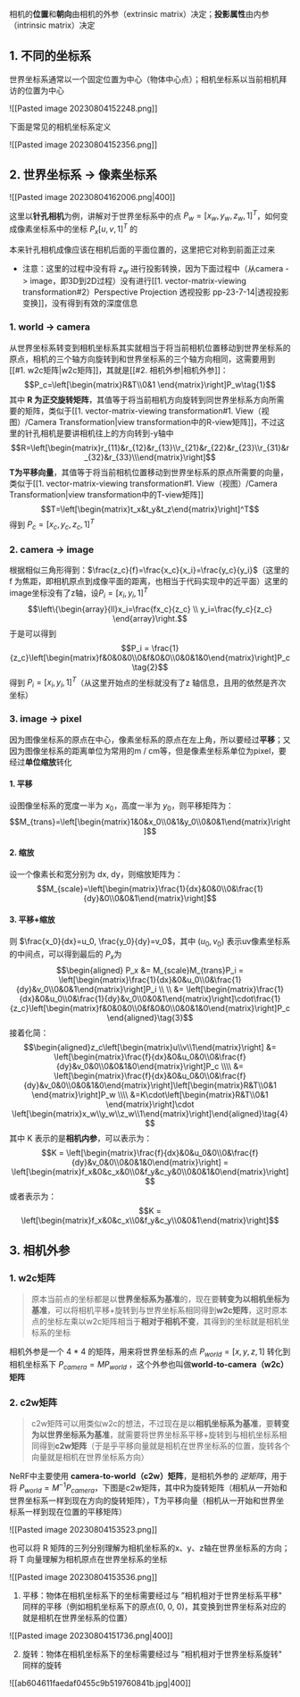 相机的**位置**和**朝向**由相机的外参（extrinsic matrix）决定；**投影属性**由内参（intrinsic matrix）决定

## 1. 不同的坐标系

世界坐标系通常以一个固定位置为中心（物体中心点）；相机坐标系以当前相机拜访的位置为中心

![[Pasted image 20230804152248.png]]

下面是常见的相机坐标系定义

![[Pasted image 20230804152356.png]]

## 2. 世界坐标系 -> 像素坐标系

![[Pasted image 20230804162006.png|400]]

这里以**针孔相机**为例，讲解对于世界坐标系中的点 $P_w=[x_w,y_w,z_w,1]^T$，如何变成像素坐标系中的坐标 $P_x[u,v,1]^T$ 的

本来针孔相机成像应该在相机后面的平面位置的，这里把它对称到前面正过来

* 注意：这里的过程中没有将 $z_w$ 进行投影转换，因为下面过程中（从camera -> image，即3D到2D过程）没有进行[[1. vector-matrix-viewing transformation#2）Perspective Projection 透视投影 pp-23-7-14|透视投影变换]]，没有得到有效的深度信息

### 1. world -> camera

从世界坐标系转变到相机坐标系其实就相当于将当前相机位置移动到世界坐标系的原点，相机的三个轴方向旋转到和世界坐标系的三个轴方向相同，这需要用到[[#1. w2c矩阵|w2c矩阵]]，其就是[[#2. 相机外参|相机外参]]：$$P_c=\left[\begin{matrix}R&T\\0&1 \end{matrix}\right]P_w\tag{1}$$其中 **R 为正交旋转矩阵**，其值等于将当前相机方向旋转到同世界坐标系方向所需要的矩阵，类似于[[1. vector-matrix-viewing transformation#1. View（视图）/Camera Transformation|view transformation中的R-view矩阵]]，不过这里的针孔相机是要讲相机往上的方向转到-y轴中$$R=\left[\begin{matrix}r_{11}&r_{12}&r_{13}\\r_{21}&r_{22}&r_{23}\\r_{31}&r_{32}&r_{33}\\\end{matrix}\right]$$**T为平移向量**，其值等于将当前相机位置移动到世界坐标系的原点所需要的向量，类似于[[1. vector-matrix-viewing transformation#1. View（视图）/Camera Transformation|view transformation中的T-view矩阵]] $$T=\left[\begin{matrix}t_x&t_y&t_z\end{matrix}\right]^T$$得到 $P_c=[x_c,y_c,z_c,1]^T$

### 2. camera -> image

根据相似三角形得到：$\frac{z_c}{f}=\frac{x_c}{x_i}=\frac{y_c}{y_i}$（这里的 f 为焦距，即相机原点到成像平面的距离，也相当于代码实现中的近平面）这里的image坐标没有了z轴，设$P_i=[x_i,y_i,1]^T$ $$\left\{\begin{array}{ll}x_i=\frac{fx_c}{z_c} \\ y_i=\frac{fy_c}{z_c} \end{array}\right.$$于是可以得到$$P_i = \frac{1}{z_c}\left[\begin{matrix}f&0&0&0\\0&f&0&0\\0&0&1&0\end{matrix}\right]P_c\tag{2}$$得到 $P_i=[x_i,y_i,1]^T$（从这里开始点的坐标就没有了z 轴信息，且用的依然是齐次坐标）

### 3. image -> pixel

因为图像坐标系的原点在中心，像素坐标系的原点在左上角，所以要经过**平移**；又因为图像坐标系的距离单位为常用的m / cm等，但是像素坐标系单位为pixel，要经过**单位缩放**转化

#### 1. 平移

设图像坐标系的宽度一半为 $x_0$，高度一半为 $y_0$，则平移矩阵为：$$M_{trans}=\left[\begin{matrix}1&0&x_0\\0&1&y_0\\0&0&1\end{matrix}\right]$$
#### 2. 缩放

设一个像素长和宽分别为 dx, dy，则缩放矩阵为：$$M_{scale}=\left[\begin{matrix}\frac{1}{dx}&0&0\\0&\frac{1}{dy}&0\\0&0&1\end{matrix}\right]$$

#### 3. 平移+缩放

则 $\frac{x_0}{dx}=u_0, \frac{y_0}{dy}=v_0$，其中 $(u_0,v_0)$ 表示uv像素坐标系的中间点，可以得到最后的 $P_x$为$$\begin{aligned} P_x &= M_{scale}M_{trans}P_i =  \left[\begin{matrix}\frac{1}{dx}&0&u_0\\0&\frac{1}{dy}&v_0\\0&0&1\end{matrix}\right]P_i \\ \\ &= \left[\begin{matrix}\frac{1}{dx}&0&u_0\\0&\frac{1}{dy}&v_0\\0&0&1\end{matrix}\right]\cdot\frac{1}{z_c}\left[\begin{matrix}f&0&0&0\\0&f&0&0\\0&0&1&0\end{matrix}\right]P_c\end{aligned}\tag{3}$$接着化简：$$\begin{aligned}z_c\left[\begin{matrix}u\\v\\1\end{matrix}\right] &= \left[\begin{matrix}\frac{f}{dx}&0&u_0&0\\0&\frac{f}{dy}&v_0&0\\0&0&1&0\end{matrix}\right]P_c \\\\ &= \left[\begin{matrix}\frac{f}{dx}&0&u_0&0\\0&\frac{f}{dy}&v_0&0\\0&0&1&0\end{matrix}\right]\left[\begin{matrix}R&T\\0&1 \end{matrix}\right]P_w \\\\ &=K\cdot\left[\begin{matrix}R&T\\0&1 \end{matrix}\right]\cdot \left[\begin{matrix}x_w\\y_w\\z_w\\1\end{matrix}\right]\end{aligned}\tag{4}$$
其中 K 表示的是**相机内参**，可以表示为：$$K = \left[\begin{matrix}\frac{f}{dx}&0&u_0&0\\0&\frac{f}{dy}&v_0&0\\0&0&1&0\end{matrix}\right] = \left[\begin{matrix}f_x&0&c_x&0\\0&f_y&c_y&0\\0&0&1&0\end{matrix}\right]$$或者表示为：$$K = \left[\begin{matrix}f_x&0&c_x\\0&f_y&c_y\\0&0&1\end{matrix}\right]$$

## 3. 相机外参

### 1. w2c矩阵

>原本当前点的坐标都是以**世界坐标系为基准**的，现在要**转变为以相机坐标为基准**，可以将相机平移+旋转到与世界坐标系相同得到**w2c矩阵**，这时原本点的坐标左乘以w2c矩阵相当于**相对于相机不变**，其得到的坐标就是相机坐标系的坐标

相机外参是一个 4 * 4 的矩阵，用来将世界坐标系的点 $P_{world} = [x,y,z,1]$ 转化到相机坐标系下 $P_{camera}=MP_{world}$ ，这个外参也叫做**world-to-camera（w2c）矩阵**

### 2. c2w矩阵

>c2w矩阵可以用类似w2c的想法，不过现在是以**相机坐标系为基准**，要**转变为以世界坐标系为基准**，就需要将世界坐标系平移+旋转到与相机坐标系相同得到**c2w矩阵**（于是乎平移向量就是相机在世界坐标系的位置，旋转各个向量就是相机在世界坐标系方向）

NeRF中主要使用 **camera-to-world（c2w）矩阵**，是相机外参的 *逆矩阵*，用于将 $P_{world} = M^{-1}P_{camera}$，下图是c2w矩阵，其中R为旋转矩阵（相机从一开始和世界坐标系一样到现在方向的旋转矩阵），T为平移向量（相机从一开始和世界坐标系一样到现在位置的平移矩阵）

![[Pasted image 20230804153523.png]]

也可以将 R 矩阵的三列分别理解为相机坐标系的x、y、z轴在世界坐标系的方向；将 T 向量理解为相机原点在世界坐标系的坐标

![[Pasted image 20230804153536.png]]

1. 平移：物体在相机坐标系下的坐标需要经过与 ”相机相对于世界坐标系平移" 同样的平移（例如相机坐标系下的原点(0, 0, 0)，其变换到世界坐标系对应的就是相机在世界坐标系的位置）

![[Pasted image 20230804151736.png|400]]

2. 旋转：物体在相机坐标系下的坐标需要经过与 ”相机相对于世界坐标系旋转" 同样的旋转

![[ab604611faedaf0455c9b519760841b.jpg|400]]